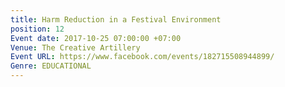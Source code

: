 ```yaml
---
title: Harm Reduction in a Festival Environment
position: 12
Event date: 2017-10-25 07:00:00 +07:00
Venue: The Creative Artillery
Event URL: https://www.facebook.com/events/182715508944899/
Genre: EDUCATIONAL
---
```


